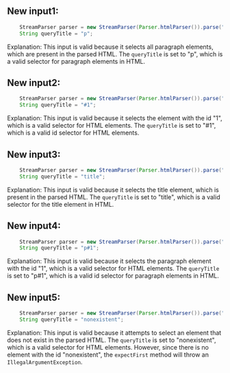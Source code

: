 ## New input1:
```java
    StreamParser parser = new StreamParser(Parser.htmlParser()).parse("<title>One</title><p id=1>P One</p><p id=2>P Two</p>", "");
    String queryTitle = "p";
```
Explanation: This input is valid because it selects all paragraph elements, which are present in the parsed HTML. The `queryTitle` is set to "p", which is a valid selector for paragraph elements in HTML.

## New input2:
```java
    StreamParser parser = new StreamParser(Parser.htmlParser()).parse("<title>One</title><p id=1>P One</p><p id=2>P Two</p>", "");
    String queryTitle = "#1";
```
Explanation: This input is valid because it selects the element with the id "1", which is a valid selector for HTML elements. The `queryTitle` is set to "#1", which is a valid id selector for HTML elements.

## New input3:
```java
    StreamParser parser = new StreamParser(Parser.htmlParser()).parse("<title>One</title><p id=1>P One</p><p id=2>P Two</p>", "");
    String queryTitle = "title";
```
Explanation: This input is valid because it selects the title element, which is present in the parsed HTML. The `queryTitle` is set to "title", which is a valid selector for the title element in HTML.

## New input4:
```java
    StreamParser parser = new StreamParser(Parser.htmlParser()).parse("<title>One</title><p id=1>P One</p><p id=2>P Two</p>", "");
    String queryTitle = "p#1";
```
Explanation: This input is valid because it selects the paragraph element with the id "1", which is a valid selector for HTML elements. The `queryTitle` is set to "p#1", which is a valid id selector for paragraph elements in HTML.

## New input5:
```java
    StreamParser parser = new StreamParser(Parser.htmlParser()).parse("<title>One</title><p id=1>P One</p><p id=2>P Two</p>", "");
    String queryTitle = "nonexistent";
```
Explanation: This input is valid because it attempts to select an element that does not exist in the parsed HTML. The `queryTitle` is set to "nonexistent", which is a valid selector for HTML elements. However, since there is no element with the id "nonexistent", the `expectFirst` method will throw an `IllegalArgumentException`.
